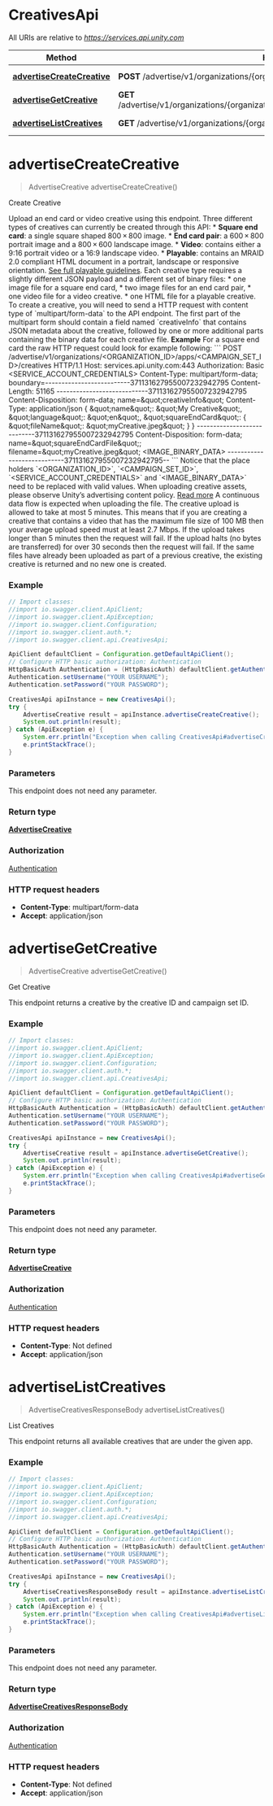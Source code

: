 # CreativesApi

All URIs are relative to *https://services.api.unity.com*

Method | HTTP request | Description
------------- | ------------- | -------------
[**advertiseCreateCreative**](CreativesApi.md#advertiseCreateCreative) | **POST** /advertise/v1/organizations/{organizationId}/apps/{campaignSetId}/creatives | Create Creative
[**advertiseGetCreative**](CreativesApi.md#advertiseGetCreative) | **GET** /advertise/v1/organizations/{organizationId}/apps/{campaignSetId}/creatives/{creativeId} | Get Creative
[**advertiseListCreatives**](CreativesApi.md#advertiseListCreatives) | **GET** /advertise/v1/organizations/{organizationId}/apps/{campaignSetId}/creatives | List Creatives

<a name="advertiseCreateCreative"></a>
# **advertiseCreateCreative**
> AdvertiseCreative advertiseCreateCreative()

Create Creative

Upload an end card or video creative using this endpoint.  Three different types of creatives can currently be created through this API:  * **Square end card**:  a single square shaped 800 × 800 image. * **End card pair**:  a 600 × 800 portrait image and a 800 × 600 landscape image. * **Video**:  contains either a 9:16 portrait video or a 16:9 landscape video. * **Playable**: contains an MRAID 2.0 compliant HTML document in a portrait, landscape or responsive orientation. [See full playable guidelines](https://unityads.unity3d.com/help/advertising/campaign-design-guide#playables).  Each creative type requires a slightly different JSON payload and a different set of binary files:  * one image file for a square end card, * two image files for an end card pair, * one video file for a video creative. * one HTML file for a playable creative.  To create a creative, you will need to send a HTTP request with content type of &#x60;multipart/form-data&#x60; to the API endpoint. The first part of the multipart form should contain a field named &#x60;creativeInfo&#x60; that contains JSON metadata about the creative, followed by one or more additional parts containing the binary data for each creative file.  **Example**  For a square end card the raw HTTP request could look for example following: &#x60;&#x60;&#x60; POST /advertise/v1/organizations/&lt;ORGANIZATION_ID&gt;/apps/&lt;CAMPAIGN_SET_ID&gt;/creatives HTTP/1.1 Host: services.api.unity.com:443 Authorization: Basic &lt;SERVICE_ACCOUNT_CREDENTIALS&gt; Content-Type: multipart/form-data; boundary&#x3D;--------------------------371131627955007232942795 Content-Length: 51165 ----------------------------371131627955007232942795 Content-Disposition: form-data; name&#x3D;\&quot;creativeInfo\&quot; Content-Type: application/json  {   \&quot;name\&quot;: \&quot;My Creative\&quot;,   \&quot;language\&quot;: \&quot;en\&quot;,   \&quot;squareEndCard\&quot;: {     \&quot;fileName\&quot;: \&quot;myCreative.jpeg\&quot;   } } ----------------------------371131627955007232942795 Content-Disposition: form-data; name&#x3D;\&quot;squareEndCardFile\&quot;; filename&#x3D;\&quot;myCreative.jpeg\&quot;  &lt;IMAGE_BINARY_DATA&gt; ----------------------------371131627955007232942795-- &#x60;&#x60;&#x60;  Notice that the place holders &#x60;&lt;ORGANIZATION_ID&gt;&#x60;, &#x60;&lt;CAMPAIGN_SET_ID&gt;&#x60;, &#x60;&lt;SERVICE_ACCOUNT_CREDENTIALS&gt;&#x60; and &#x60;&lt;IMAGE_BINARY_DATA&gt;&#x60; need to be replaced with valid values.  When uploading creative assets, please observe Unity’s advertising content policy. [Read more](https://unity3d.com/legal/advertising-content-policy)  A continuous data flow is expected when uploading the file. The creative upload is allowed to take at most 5 minutes. This means that if you are creating a creative that contains a video that has the maximum file size of 100 MB then your average upload speed must at least 2.7 Mbps. If the upload takes longer than 5 minutes then the request will fail.  If the upload halts (no bytes are transferred) for over 30 seconds then the request will fail.  If the same files have already been uploaded as part of a previous creative, the existing creative is returned and no new one is created. 

### Example
```java
// Import classes:
//import io.swagger.client.ApiClient;
//import io.swagger.client.ApiException;
//import io.swagger.client.Configuration;
//import io.swagger.client.auth.*;
//import io.swagger.client.api.CreativesApi;

ApiClient defaultClient = Configuration.getDefaultApiClient();
// Configure HTTP basic authorization: Authentication
HttpBasicAuth Authentication = (HttpBasicAuth) defaultClient.getAuthentication("Authentication");
Authentication.setUsername("YOUR USERNAME");
Authentication.setPassword("YOUR PASSWORD");

CreativesApi apiInstance = new CreativesApi();
try {
    AdvertiseCreative result = apiInstance.advertiseCreateCreative();
    System.out.println(result);
} catch (ApiException e) {
    System.err.println("Exception when calling CreativesApi#advertiseCreateCreative");
    e.printStackTrace();
}
```

### Parameters
This endpoint does not need any parameter.

### Return type

[**AdvertiseCreative**](AdvertiseCreative.md)

### Authorization

[Authentication](../README.md#Authentication)

### HTTP request headers

 - **Content-Type**: multipart/form-data
 - **Accept**: application/json

<a name="advertiseGetCreative"></a>
# **advertiseGetCreative**
> AdvertiseCreative advertiseGetCreative()

Get Creative

This endpoint returns a creative by the creative ID and campaign set ID. 

### Example
```java
// Import classes:
//import io.swagger.client.ApiClient;
//import io.swagger.client.ApiException;
//import io.swagger.client.Configuration;
//import io.swagger.client.auth.*;
//import io.swagger.client.api.CreativesApi;

ApiClient defaultClient = Configuration.getDefaultApiClient();
// Configure HTTP basic authorization: Authentication
HttpBasicAuth Authentication = (HttpBasicAuth) defaultClient.getAuthentication("Authentication");
Authentication.setUsername("YOUR USERNAME");
Authentication.setPassword("YOUR PASSWORD");

CreativesApi apiInstance = new CreativesApi();
try {
    AdvertiseCreative result = apiInstance.advertiseGetCreative();
    System.out.println(result);
} catch (ApiException e) {
    System.err.println("Exception when calling CreativesApi#advertiseGetCreative");
    e.printStackTrace();
}
```

### Parameters
This endpoint does not need any parameter.

### Return type

[**AdvertiseCreative**](AdvertiseCreative.md)

### Authorization

[Authentication](../README.md#Authentication)

### HTTP request headers

 - **Content-Type**: Not defined
 - **Accept**: application/json

<a name="advertiseListCreatives"></a>
# **advertiseListCreatives**
> AdvertiseCreativesResponseBody advertiseListCreatives()

List Creatives

This endpoint returns all available creatives that are under the given app. 

### Example
```java
// Import classes:
//import io.swagger.client.ApiClient;
//import io.swagger.client.ApiException;
//import io.swagger.client.Configuration;
//import io.swagger.client.auth.*;
//import io.swagger.client.api.CreativesApi;

ApiClient defaultClient = Configuration.getDefaultApiClient();
// Configure HTTP basic authorization: Authentication
HttpBasicAuth Authentication = (HttpBasicAuth) defaultClient.getAuthentication("Authentication");
Authentication.setUsername("YOUR USERNAME");
Authentication.setPassword("YOUR PASSWORD");

CreativesApi apiInstance = new CreativesApi();
try {
    AdvertiseCreativesResponseBody result = apiInstance.advertiseListCreatives();
    System.out.println(result);
} catch (ApiException e) {
    System.err.println("Exception when calling CreativesApi#advertiseListCreatives");
    e.printStackTrace();
}
```

### Parameters
This endpoint does not need any parameter.

### Return type

[**AdvertiseCreativesResponseBody**](AdvertiseCreativesResponseBody.md)

### Authorization

[Authentication](../README.md#Authentication)

### HTTP request headers

 - **Content-Type**: Not defined
 - **Accept**: application/json

